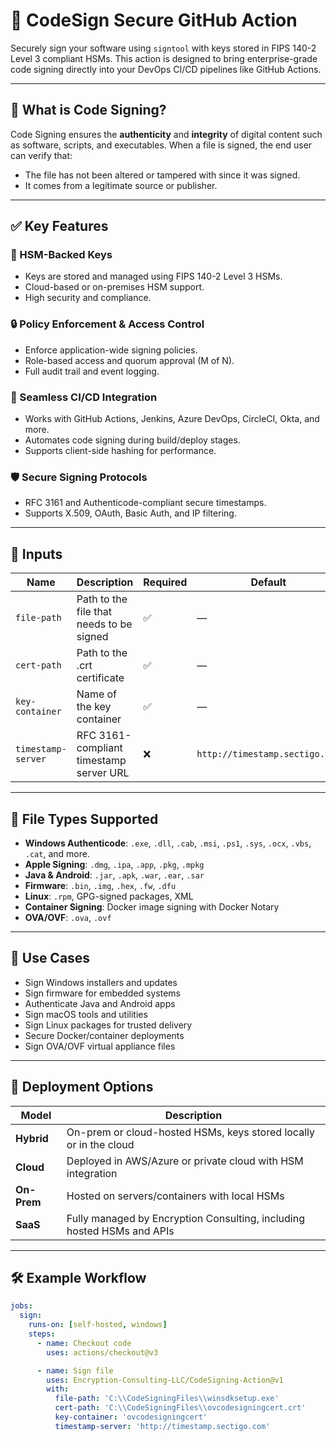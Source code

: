 # 🔏 CodeSign Secure GitHub Action

Securely sign your software using `signtool` with keys stored in FIPS 140-2 Level 3 compliant HSMs. This action is designed to bring enterprise-grade code signing directly into your DevOps CI/CD pipelines like GitHub Actions.

---

## 🚀 What is Code Signing?

Code Signing ensures the **authenticity** and **integrity** of digital content such as software, scripts, and executables. When a file is signed, the end user can verify that:

- The file has not been altered or tampered with since it was signed.
- It comes from a legitimate source or publisher.

---

## ✅ Key Features

### 🔐 HSM-Backed Keys
- Keys are stored and managed using FIPS 140-2 Level 3 HSMs.
- Cloud-based or on-premises HSM support.
- High security and compliance.

### 🔒 Policy Enforcement & Access Control
- Enforce application-wide signing policies.
- Role-based access and quorum approval (M of N).
- Full audit trail and event logging.

### 🔄 Seamless CI/CD Integration
- Works with GitHub Actions, Jenkins, Azure DevOps, CircleCI, Okta, and more.
- Automates code signing during build/deploy stages.
- Supports client-side hashing for performance.

### 🛡️ Secure Signing Protocols
- RFC 3161 and Authenticode-compliant secure timestamps.
- Supports X.509, OAuth, Basic Auth, and IP filtering.

---

## 🔧 Inputs

| Name              | Description                                 | Required | Default                        |
|-------------------|---------------------------------------------|----------|--------------------------------|
| `file-path`       | Path to the file that needs to be signed    | ✅       | —                              |
| `cert-path`       | Path to the .crt certificate                | ✅       | —                              |
| `key-container`   | Name of the key container                   | ✅       | —                              |
| `timestamp-server`| RFC 3161-compliant timestamp server URL     | ❌       | `http://timestamp.sectigo.com`|

---

## 📁 File Types Supported

- **Windows Authenticode**: `.exe`, `.dll`, `.cab`, `.msi`, `.ps1`, `.sys`, `.ocx`, `.vbs`, `.cat`, and more.
- **Apple Signing**: `.dmg`, `.ipa`, `.app`, `.pkg`, `.mpkg`
- **Java & Android**: `.jar`, `.apk`, `.war`, `.ear`, `.sar`
- **Firmware**: `.bin`, `.img`, `.hex`, `.fw`, `.dfu`
- **Linux**: `.rpm`, GPG-signed packages, XML
- **Container Signing**: Docker image signing with Docker Notary
- **OVA/OVF**: `.ova`, `.ovf`

---

## 🔐 Use Cases

- Sign Windows installers and updates
- Sign firmware for embedded systems
- Authenticate Java and Android apps
- Sign macOS tools and utilities
- Sign Linux packages for trusted delivery
- Secure Docker/container deployments
- Sign OVA/OVF virtual appliance files

---

## 🧩 Deployment Options

| Model     | Description                                                                 |
|-----------|-----------------------------------------------------------------------------|
| **Hybrid**| On-prem or cloud-hosted HSMs, keys stored locally or in the cloud           |
| **Cloud** | Deployed in AWS/Azure or private cloud with HSM integration                |
| **On-Prem**| Hosted on servers/containers with local HSMs                               |
| **SaaS**  | Fully managed by Encryption Consulting, including hosted HSMs and APIs     |

---

## 🛠 Example Workflow

```yaml
jobs:
  sign:
    runs-on: [self-hosted, windows]
    steps:
      - name: Checkout code
        uses: actions/checkout@v3

      - name: Sign file
        uses: Encryption-Consulting-LLC/CodeSigning-Action@v1
        with:
          file-path: 'C:\\CodeSigningFiles\\winsdksetup.exe'
          cert-path: 'C:\\CodeSigningFiles\\ovcodesigningcert.crt'
          key-container: 'ovcodesigningcert'
          timestamp-server: 'http://timestamp.sectigo.com'
